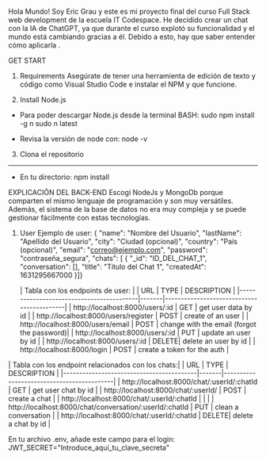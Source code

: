 Hola Mundo! Soy Eric Grau y este es mi proyecto final del curso Full Stack web development de la escuela IT Codespace. He decidido crear un chat con la IA de ChatGPT, ya que durante el curso explotó su funcionalidad y el mundo está cambiando gracias a él. Debido a esto, hay que saber entender cómo aplicarla .

GET START

1. Requirements
   Asegúrate de tener una herramienta de edición de texto y código como Visual Studio Code e instalar el NPM y que funcione.

2. Install
   Node.js

- Para poder descargar Node.js desde la terminal BASH:
  sudo npm install -g n
  sudo n latest

- Revisa la versión de node con:
  node -v

3. Clona el repositorio

---

- En tu directorio:
  npm install

EXPLICACIÓN DEL BACK-END
Escogí NodeJs y MongoDb porque comparten el mismo lenguaje de programación y son muy versátiles. Además, el sistema de la base de datos no era muy compleja y se puede gestionar fácilmente con estas tecnologías.

1. User
   Ejemplo de user:
   {
   "name": "Nombre del Usuario",
   "lastName": "Apellido del Usuario",
   "city": "Ciudad (opcional)",
   "country": "País (opcional)",
   "email": "correo@ejemplo.com",
   "password": "contraseña_segura",
   "chats": [
   {
   "\_id": "ID_DEL_CHAT_1",
   "conversation": [],
   "title": "Título del Chat 1",
   "createdAt": 1631295667000
   }]}

   | Tabla con los endpoints de user:                 |
| URL                                      | TYPE  | DESCRIPTION                               |
|------------------------------------------|-------|-------------------------------------------|
| http://localhost:8000/users/:id          | GET   | get user data by id                       |
| http://localhost:8000/users/register     | POST  | create of an user                         |
| http://localhost:8000/users/email        | POST  | change with the email (forgot the password)|
| http://localhost:8000/users/:id          | PUT   | update an user by id                      |
| http://localhost:8000/users/:id          | DELETE| delete an user by id                      |
| http://localhost:8000/login              | POST  | create a token for the auth               |

| Tabla con los endpoint relacionados con los chats:|
| URL                                      | TYPE  | DESCRIPTION                               |
|------------------------------------------|-------|-------------------------------------------|
| http://localhost:8000/chat/:userId/:chatId | GET  | get user chat by id                       |
| http://localhost:8000/chat/:userId/      | POST  | create a chat                              |
| http://localhost:8000/chat/:userId/:chatId |       |                                           |
| http://localhost:8000/chat/conversation/:userId/:chatId | PUT | clean a conversation                |
| http://localhost:8000/chat/:userId/:chatId | DELETE| delete a chat by id                      |


En tu archivo .env, añade este campo para el login:
JWT_SECRET="Introduce_aquí_tu_clave_secreta"
